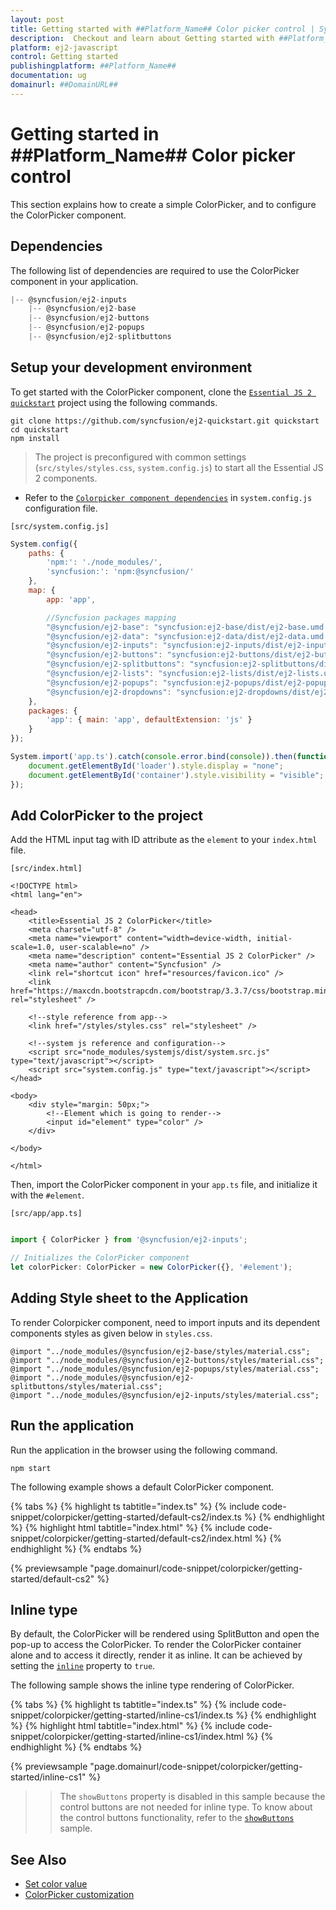 ```yaml
---
layout: post
title: Getting started with ##Platform_Name## Color picker control | Syncfusion
description:  Checkout and learn about Getting started with ##Platform_Name## Color picker control of Syncfusion Essential JS 2 and more details.
platform: ej2-javascript
control: Getting started 
publishingplatform: ##Platform_Name##
documentation: ug
domainurl: ##DomainURL##
---
```


# Getting started in ##Platform_Name## Color picker control

This section explains how to create a simple ColorPicker, and to configure the ColorPicker component.

## Dependencies

The following list of dependencies are required to use the ColorPicker component in your application.

```javascript
|-- @syncfusion/ej2-inputs
    |-- @syncfusion/ej2-base
    |-- @syncfusion/ej2-buttons
    |-- @syncfusion/ej2-popups
    |-- @syncfusion/ej2-splitbuttons
```

## Setup your development environment

To get started with the ColorPicker component, clone the [`Essential JS 2 quickstart`](https://github.com/syncfusion/ej2-quickstart.git) project using the following commands.

```
git clone https://github.com/syncfusion/ej2-quickstart.git quickstart
cd quickstart
npm install
```

> The project is preconfigured with common settings (`src/styles/styles.css`, `system.config.js`) to start all the Essential JS 2 components.

* Refer to the [`Colorpicker component dependencies`](./getting-started#dependencies) in `system.config.js` configuration file.

`[src/system.config.js]`

```js
System.config({
    paths: {
        'npm:': './node_modules/',
        'syncfusion:': 'npm:@syncfusion/'
    },
    map: {
        app: 'app',

        //Syncfusion packages mapping
        "@syncfusion/ej2-base": "syncfusion:ej2-base/dist/ej2-base.umd.min.js",
        "@syncfusion/ej2-data": "syncfusion:ej2-data/dist/ej2-data.umd.min.js",
        "@syncfusion/ej2-inputs": "syncfusion:ej2-inputs/dist/ej2-inputs.umd.min.js",
        "@syncfusion/ej2-buttons": "syncfusion:ej2-buttons/dist/ej2-buttons.umd.min.js",
        "@syncfusion/ej2-splitbuttons": "syncfusion:ej2-splitbuttons/dist/ej2-splitbuttons.umd.min.js",
        "@syncfusion/ej2-lists": "syncfusion:ej2-lists/dist/ej2-lists.umd.min.js",
        "@syncfusion/ej2-popups": "syncfusion:ej2-popups/dist/ej2-popups.umd.min.js",
        "@syncfusion/ej2-dropdowns": "syncfusion:ej2-dropdowns/dist/ej2-dropdowns.umd.min.js",
    },
    packages: {
        'app': { main: 'app', defaultExtension: 'js' }
    }
});

System.import('app.ts').catch(console.error.bind(console)).then(function () {
    document.getElementById('loader').style.display = "none";
    document.getElementById('container').style.visibility = "visible";
});
```

## Add ColorPicker to the project

Add the HTML input tag with ID attribute as the `element` to your `index.html` file.

`[src/index.html]`

```
<!DOCTYPE html>
<html lang="en">

<head>
    <title>Essential JS 2 ColorPicker</title>
    <meta charset="utf-8" />
    <meta name="viewport" content="width=device-width, initial-scale=1.0, user-scalable=no" />
    <meta name="description" content="Essential JS 2 ColorPicker" />
    <meta name="author" content="Syncfusion" />
    <link rel="shortcut icon" href="resources/favicon.ico" />
    <link href="https://maxcdn.bootstrapcdn.com/bootstrap/3.3.7/css/bootstrap.min.css" rel="stylesheet" />

    <!--style reference from app-->
    <link href="/styles/styles.css" rel="stylesheet" />

    <!--system js reference and configuration-->
    <script src="node_modules/systemjs/dist/system.src.js" type="text/javascript"></script>
    <script src="system.config.js" type="text/javascript"></script>
</head>

<body>
    <div style="margin: 50px;">
        <!--Element which is going to render-->
        <input id="element" type="color" />
    </div>

</body>

</html>

```

Then, import the ColorPicker component in your `app.ts` file, and initialize it with the `#element`.

`[src/app/app.ts]`

```ts

import { ColorPicker } from '@syncfusion/ej2-inputs';

// Initializes the ColorPicker component
let colorPicker: ColorPicker = new ColorPicker({}, '#element');
```

## Adding Style sheet to the Application

To render Colorpicker component, need to import inputs and its dependent components styles as given below in `styles.css`.

```
@import "../node_modules/@syncfusion/ej2-base/styles/material.css";
@import "../node_modules/@syncfusion/ej2-buttons/styles/material.css";
@import "../node_modules/@syncfusion/ej2-popups/styles/material.css";
@import "../node_modules/@syncfusion/ej2-splitbuttons/styles/material.css";
@import "../node_modules/@syncfusion/ej2-inputs/styles/material.css";
```

## Run the application

Run the application in the browser using the following command.

```
npm start
```

The following example shows a default ColorPicker component.

{% tabs %}
{% highlight ts tabtitle="index.ts" %}
{% include code-snippet/colorpicker/getting-started/default-cs2/index.ts %}
{% endhighlight %}
{% highlight html tabtitle="index.html" %}
{% include code-snippet/colorpicker/getting-started/default-cs2/index.html %}
{% endhighlight %}
{% endtabs %}
          
{% previewsample "page.domainurl/code-snippet/colorpicker/getting-started/default-cs2" %}

## Inline type

By default, the ColorPicker will be rendered using SplitButton and open the pop-up to access the ColorPicker. To render the ColorPicker container alone and to access it directly, render it as inline. It can be achieved by setting the [`inline`](../api/color-picker#inline) property to `true`.

The following sample shows the inline type rendering of ColorPicker.

{% tabs %}
{% highlight ts tabtitle="index.ts" %}
{% include code-snippet/colorpicker/getting-started/inline-cs1/index.ts %}
{% endhighlight %}
{% highlight html tabtitle="index.html" %}
{% include code-snippet/colorpicker/getting-started/inline-cs1/index.html %}
{% endhighlight %}
{% endtabs %}
          
{% previewsample "page.domainurl/code-snippet/colorpicker/getting-started/inline-cs1" %}

>> The `showButtons` property is disabled in this sample because the control buttons are not needed for inline type. To know about the control buttons functionality, refer to the [`showButtons`](./how-to/hide-control-buttons) sample.

## See Also

* [Set color value](./mode-and-value?lang=typescript#color-value)
* [ColorPicker customization](./how-to/customize-colorpicker)